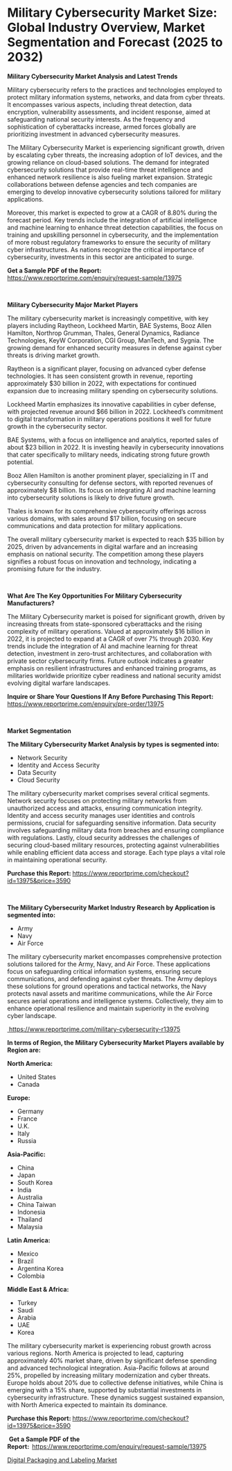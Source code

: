 <p><h1>Military Cybersecurity Market Size: Global Industry Overview, Market Segmentation and Forecast (2025 to 2032)</h1></p><p><strong>Military Cybersecurity Market Analysis and Latest Trends</strong></p>
<p><p>Military cybersecurity refers to the practices and technologies employed to protect military information systems, networks, and data from cyber threats. It encompasses various aspects, including threat detection, data encryption, vulnerability assessments, and incident response, aimed at safeguarding national security interests. As the frequency and sophistication of cyberattacks increase, armed forces globally are prioritizing investment in advanced cybersecurity measures.</p><p>The Military Cybersecurity Market is experiencing significant growth, driven by escalating cyber threats, the increasing adoption of IoT devices, and the growing reliance on cloud-based solutions. The demand for integrated cybersecurity solutions that provide real-time threat intelligence and enhanced network resilience is also fueling market expansion. Strategic collaborations between defense agencies and tech companies are emerging to develop innovative cybersecurity solutions tailored for military applications.</p><p>Moreover, this market is expected to grow at a CAGR of 8.80% during the forecast period. Key trends include the integration of artificial intelligence and machine learning to enhance threat detection capabilities, the focus on training and upskilling personnel in cybersecurity, and the implementation of more robust regulatory frameworks to ensure the security of military cyber infrastructures. As nations recognize the critical importance of cybersecurity, investments in this sector are anticipated to surge.</p></p>
<p><strong>Get a Sample PDF of the Report:&nbsp;</strong> <a href="https://www.reportprime.com/enquiry/request-sample/13975?utm_campaign=2933&utm_medium=2&utm_source=Github&utm_content=ia&utm_term=20032025&utm_id=military-cybersecurity">https://www.reportprime.com/enquiry/request-sample/13975</a></p>
<p>&nbsp;</p>
<p><strong>Military Cybersecurity Major Market Players</strong></p>
<p><p>The military cybersecurity market is increasingly competitive, with key players including Raytheon, Lockheed Martin, BAE Systems, Booz Allen Hamilton, Northrop Grumman, Thales, General Dynamics, Radiance Technologies, KeyW Corporation, CGI Group, ManTech, and Sygnia. The growing demand for enhanced security measures in defense against cyber threats is driving market growth.</p><p>Raytheon is a significant player, focusing on advanced cyber defense technologies. It has seen consistent growth in revenue, reporting approximately $30 billion in 2022, with expectations for continued expansion due to increasing military spending on cybersecurity solutions.</p><p>Lockheed Martin emphasizes its innovative capabilities in cyber defense, with projected revenue around $66 billion in 2022. Lockheed’s commitment to digital transformation in military operations positions it well for future growth in the cybersecurity sector.</p><p>BAE Systems, with a focus on intelligence and analytics, reported sales of about $23 billion in 2022. It is investing heavily in cybersecurity innovations that cater specifically to military needs, indicating strong future growth potential.</p><p>Booz Allen Hamilton is another prominent player, specializing in IT and cybersecurity consulting for defense sectors, with reported revenues of approximately $8 billion. Its focus on integrating AI and machine learning into cybersecurity solutions is likely to drive future growth.</p><p>Thales is known for its comprehensive cybersecurity offerings across various domains, with sales around $17 billion, focusing on secure communications and data protection for military applications.</p><p>The overall military cybersecurity market is expected to reach $35 billion by 2025, driven by advancements in digital warfare and an increasing emphasis on national security. The competition among these players signifies a robust focus on innovation and technology, indicating a promising future for the industry.</p></p>
<p>&nbsp;</p>
<p><strong>What Are The Key Opportunities For Military Cybersecurity Manufacturers?</strong></p>
<p><p>The Military Cybersecurity market is poised for significant growth, driven by increasing threats from state-sponsored cyberattacks and the rising complexity of military operations. Valued at approximately $16 billion in 2022, it is projected to expand at a CAGR of over 7% through 2030. Key trends include the integration of AI and machine learning for threat detection, investment in zero-trust architectures, and collaboration with private sector cybersecurity firms. Future outlook indicates a greater emphasis on resilient infrastructures and enhanced training programs, as militaries worldwide prioritize cyber readiness and national security amidst evolving digital warfare landscapes.</p></p>
<p><strong>Inquire or Share Your Questions If Any Before Purchasing This Report:</strong> <a href="https://www.reportprime.com/enquiry/pre-order/13975?utm_campaign=2933&utm_medium=2&utm_source=Github&utm_content=ia&utm_term=20032025&utm_id=military-cybersecurity">https://www.reportprime.com/enquiry/pre-order/13975</a></p>
<p>&nbsp;</p>
<p><strong>Market Segmentation</strong></p>
<p><strong>The Military Cybersecurity Market Analysis by types is segmented into:</strong></p>
<p><ul><li>Network Security</li><li>Identity and Access Security</li><li>Data Security</li><li>Cloud Security</li></ul></p>
<p><p>The military cybersecurity market comprises several critical segments. Network security focuses on protecting military networks from unauthorized access and attacks, ensuring communication integrity. Identity and access security manages user identities and controls permissions, crucial for safeguarding sensitive information. Data security involves safeguarding military data from breaches and ensuring compliance with regulations. Lastly, cloud security addresses the challenges of securing cloud-based military resources, protecting against vulnerabilities while enabling efficient data access and storage. Each type plays a vital role in maintaining operational security.</p></p>
<p><strong>Purchase this Report:&nbsp;</strong><a href="https://www.reportprime.com/checkout?id=13975&price=3590&utm_campaign=2933&utm_medium=2&utm_source=Github&utm_content=ia&utm_term=20032025&utm_id=military-cybersecurity">https://www.reportprime.com/checkout?id=13975&price=3590</a></p>
<p>&nbsp;</p>
<p><strong>The Military Cybersecurity Market Industry Research by Application is segmented into:</strong></p>
<p><ul><li>Army</li><li>Navy</li><li>Air Force</li></ul></p>
<p><p>The military cybersecurity market encompasses comprehensive protection solutions tailored for the Army, Navy, and Air Force. These applications focus on safeguarding critical information systems, ensuring secure communications, and defending against cyber threats. The Army deploys these solutions for ground operations and tactical networks, the Navy protects naval assets and maritime communications, while the Air Force secures aerial operations and intelligence systems. Collectively, they aim to enhance operational resilience and maintain superiority in the evolving cyber landscape.</p></p>
<p><a href="https://www.reportprime.com/military-cybersecurity-r13975?utm_campaign=2933&utm_medium=2&utm_source=Github&utm_content=ia&utm_term=20032025&utm_id=military-cybersecurity">&nbsp;https://www.reportprime.com/military-cybersecurity-r13975</a></p>
<p><strong>In terms of Region, the Military Cybersecurity Market Players available by Region are:</strong></p>
<p>
    <p> <strong> North America: </strong>
        <ul>
            <li>United States</li>
            <li>Canada</li>
        </ul>
        </p> 
    <p> <strong> Europe: </strong>
        <ul>
            <li>Germany</li>
            <li>France</li>
            <li>U.K.</li>
            <li>Italy</li>
            <li>Russia</li>
        </ul>
        </p> 
    <p> <strong> Asia-Pacific: </strong>
        <ul>
            <li>China</li>
            <li>Japan</li>
            <li>South Korea</li>
            <li>India</li>
            <li>Australia</li>
            <li>China Taiwan</li>
            <li>Indonesia</li>
            <li>Thailand</li>
            <li>Malaysia</li>
        </ul>
        </p> 
    <p> <strong> Latin America: </strong>
        <ul>
            <li>Mexico</li>
            <li>Brazil</li>
            <li>Argentina Korea</li>
            <li>Colombia</li>
        </ul>
        </p> 
    <p> <strong> Middle East & Africa: </strong>
        <ul>
            <li>Turkey</li>
            <li>Saudi</li>
            <li>Arabia</li>
            <li>UAE</li>
            <li>Korea</li>
        </ul>
    </p>
    </p>
<p><p>The military cybersecurity market is experiencing robust growth across various regions. North America is projected to lead, capturing approximately 40% market share, driven by significant defense spending and advanced technological integration. Asia-Pacific follows at around 25%, propelled by increasing military modernization and cyber threats. Europe holds about 20% due to collective defense initiatives, while China is emerging with a 15% share, supported by substantial investments in cybersecurity infrastructure. These dynamics suggest sustained expansion, with North America expected to maintain its dominance.</p></p>
<p><strong>Purchase this Report: </strong><a href="https://www.reportprime.com/checkout?id=13975&price=3590&utm_campaign=2933&utm_medium=2&utm_source=Github&utm_content=ia&utm_term=20032025&utm_id=military-cybersecurity">https://www.reportprime.com/checkout?id=13975&price=3590</a></p>
<p>&nbsp;<strong>Get a Sample PDF of the Report:&nbsp;&nbsp;</strong><a href="https://www.reportprime.com/enquiry/request-sample/13975?utm_campaign=2933&utm_medium=2&utm_source=Github&utm_content=ia&utm_term=20032025&utm_id=military-cybersecurity">https://www.reportprime.com/enquiry/request-sample/13975</a></p>
<p><strong></strong></p>
<p><p><a href="https://github.com/yankimber90yankim/Market-Research-Report-List-1/blob/main/digital-packaging-and-labeling-market.md?utm_campaign=2933&utm_medium=2&utm_source=Github&utm_content=ia&utm_term=20032025&utm_id=military-cybersecurity">Digital Packaging and Labeling Market</a></p></p>